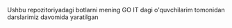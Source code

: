 Ushbu repozitoriyadagi botlarni mening GO IT dagi o'quvchilarim tomonidan darslarimiz davomida yaratilgan
